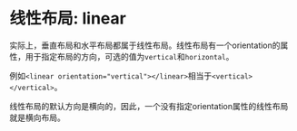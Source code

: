 # 线性布局: linear

实际上，垂直布局和水平布局都属于线性布局。线性布局有一个orientation的属性，用于指定布局的方向，可选的值为`vertical`和`horizontal`。

例如`<linear orientation="vertical"></linear>`相当于`<vertical></vertical>`。

线性布局的默认方向是横向的，因此，一个没有指定orientation属性的线性布局就是横向布局。
